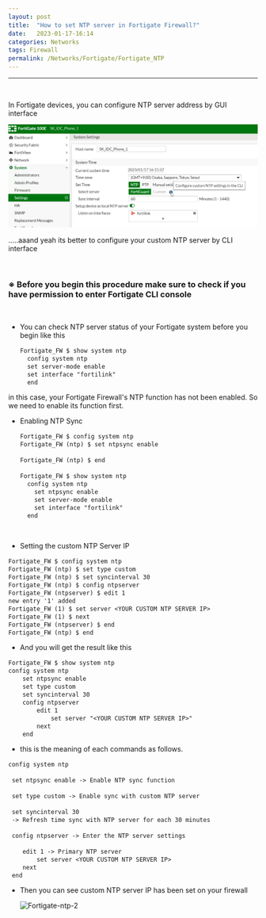 ```yaml
---
layout: post
title:  "How to set NTP server in Fortigate Firewall?"
date:   2023-01-17-16:14
categories: Networks
tags: Firewall
permalink: /Networks/Fortigate/Fortigate_NTP
---
```


---
<br>

In Fortigate devices, you can configure NTP server address by GUI interface

  ![Fortigate-ntp-1](/assets/fortigate-ntp-1.png)

.....aaand yeah its better to configure your custom NTP server by CLI interface

<br>

### ※ Before you begin this procedure make sure to check if you have permission to enter Fortigate CLI console

<br>

- You can check NTP server status of your Fortigate system before you begin like this

  ```
  Fortigate_FW $ show system ntp
    config system ntp
    set server-mode enable
    set interface "fortilink"
    end
  ```
  
in this case, your Fortigate Firewall's NTP function has not been enabled. So we need to enable its function first.
<br>
  

- Enabling NTP Sync

  ```
  Fortigate_FW $ config system ntp
  Fortigate_FW (ntp) $ set ntpsync enable
 
  Fortigate_FW (ntp) $ end
 
  Fortigate_FW $ show system ntp
    config system ntp
      set ntpsync enable
      set server-mode enable
      set interface "fortilink"
    end
<br>

- Setting the custom NTP Server IP
  
```
Fortigate_FW $ config system ntp
Fortigate_FW (ntp) $ set type custom
Fortigate_FW (ntp) $ set syncinterval 30
Fortigate_FW (ntp) $ config ntpserver 
Fortigate_FW (ntpserver) $ edit 1
new entry '1' added
Fortigate_FW (1) $ set server <YOUR CUSTOM NTP SERVER IP>
Fortigate_FW (1) $ next
Fortigate_FW (ntpserver) $ end
Fortigate_FW (ntp) $ end
```
- And you will get the result like this
```
Fortigate_FW $ show system ntp
config system ntp
    set ntpsync enable
    set type custom
    set syncinterval 30
    config ntpserver
        edit 1
            set server "<YOUR CUSTOM NTP SERVER IP>"
        next
    end
```

- this is the meaning of each commands as follows.
  
```
config system ntp

 set ntpsync enable -> Enable NTP sync function

 set type custom -> Enable sync with custom NTP server 

 set syncinterval 30 
 -> Refresh time sync with NTP server for each 30 minutes

 config ntpserver -> Enter the NTP server settings

    edit 1 -> Primary NTP server
        set server <YOUR CUSTOM NTP SERVER IP>
    next
 end
```

- Then you can see custom NTP server IP has been set on your firewall
  
  ![Fortigate-ntp-2](/assets/fortigate-ntp-2.png)